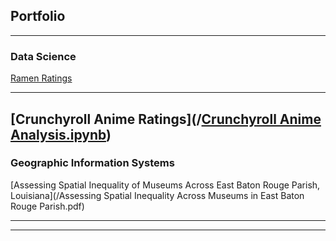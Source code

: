 ## Portfolio

---

### Data Science 

[Ramen Ratings](/Ramen.ipynb)

---
[Crunchyroll Anime Ratings](/[Crunchyroll Anime Analysis.ipynb](https://github.com/tylerdtheo/tylerdtheo.github.io/blob/main/Crunchyroll%20Anime%20Analysis.ipynb))
---

### Geographic Information Systems 

[Assessing Spatial Inequality of Museums Across East Baton Rouge Parish, Louisiana](/Assessing Spatial Inequality Across Museums in East Baton Rouge Parish.pdf)


---




---
<p style="font-size:11px">
